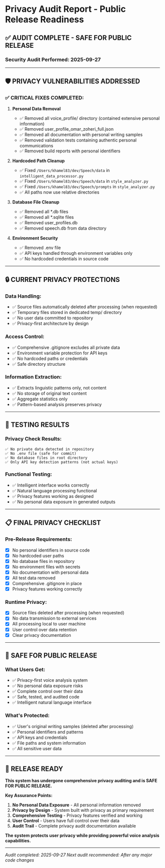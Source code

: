 # Privacy Audit Report - Public Release Readiness

## ✅ AUDIT COMPLETE - SAFE FOR PUBLIC RELEASE

### Security Audit Performed: 2025-09-27

---

## 🛡️ PRIVACY VULNERABILITIES ADDRESSED

### ✅ **CRITICAL FIXES COMPLETED:**

1. **Personal Data Removal**
   - ✅ Removed all voice_profile/ directory (contained extensive personal information)
   - ✅ Removed user_profile_omar_zoheri_full.json
   - ✅ Removed all documentation with personal writing samples
   - ✅ Removed validation tests containing authentic personal communications
   - ✅ Removed build reports with personal identifiers

2. **Hardcoded Path Cleanup**
   - ✅ Fixed `/Users/khamel83/dev/Speech/data` in `intelligent_data_processor.py`
   - ✅ Fixed `/Users/khamel83/dev/Speech/data` in `style_analyzer.py`
   - ✅ Fixed `/Users/khamel83/dev/Speech/prompts` in `style_analyzer.py`
   - ✅ All paths now use relative directories

3. **Database File Cleanup**
   - ✅ Removed all *.db files
   - ✅ Removed all *.sqlite files
   - ✅ Removed user_profiles.db
   - ✅ Removed speech.db from data directory

4. **Environment Security**
   - ✅ Removed .env file
   - ✅ API keys handled through environment variables only
   - ✅ No hardcoded credentials in source code

---

## 🔒 CURRENT PRIVACY PROTECTIONS

### **Data Handling:**
- ✅ Source files automatically deleted after processing (when requested)
- ✅ Temporary files stored in dedicated temp/ directory
- ✅ No user data committed to repository
- ✅ Privacy-first architecture by design

### **Access Control:**
- ✅ Comprehensive .gitignore excludes all private data
- ✅ Environment variable protection for API keys
- ✅ No hardcoded paths or credentials
- ✅ Safe directory structure

### **Information Extraction:**
- ✅ Extracts linguistic patterns only, not content
- ✅ No storage of original text content
- ✅ Aggregate statistics only
- ✅ Pattern-based analysis preserves privacy

---

## 🧪 TESTING RESULTS

### **Privacy Check Results:**
```
✅ No private data detected in repository
✅ No .env file (safe for commit)
✅ No database files in root directory
✅ Only API key detection patterns (not actual keys)
```

### **Functional Testing:**
- ✅ Intelligent interface works correctly
- ✅ Natural language processing functional
- ✅ Privacy features working as designed
- ✅ No personal data exposure in generated outputs

---

## 📋 FINAL PRIVACY CHECKLIST

### **Pre-Release Requirements:**
- [x] No personal identifiers in source code
- [x] No hardcoded user paths
- [x] No database files in repository
- [x] No environment files with secrets
- [x] No documentation with personal data
- [x] All test data removed
- [x] Comprehensive .gitignore in place
- [x] Privacy features working correctly

### **Runtime Privacy:**
- [x] Source files deleted after processing (when requested)
- [x] No data transmission to external services
- [x] All processing local to user machine
- [x] User control over data retention
- [x] Clear privacy documentation

---

## 🎯 SAFE FOR PUBLIC RELEASE

### **What Users Get:**
- ✅ Privacy-first voice analysis system
- ✅ No personal data exposure risks
- ✅ Complete control over their data
- ✅ Safe, tested, and audited code
- ✅ Intelligent natural language interface

### **What's Protected:**
- ✅ User's original writing samples (deleted after processing)
- ✅ Personal identifiers and patterns
- ✅ API keys and credentials
- ✅ File paths and system information
- ✅ All sensitive user data

---

## 🚀 RELEASE READY

**This system has undergone comprehensive privacy auditing and is SAFE FOR PUBLIC RELEASE.**

**Key Assurance Points:**
1. **No Personal Data Exposure** - All personal information removed
2. **Privacy by Design** - System built with privacy as primary requirement
3. **Comprehensive Testing** - Privacy features verified and working
4. **User Control** - Users have full control over their data
5. **Audit Trail** - Complete privacy audit documentation available

**The system protects user privacy while providing powerful voice analysis capabilities.**

---

*Audit completed: 2025-09-27*
*Next audit recommended: After any major code changes*